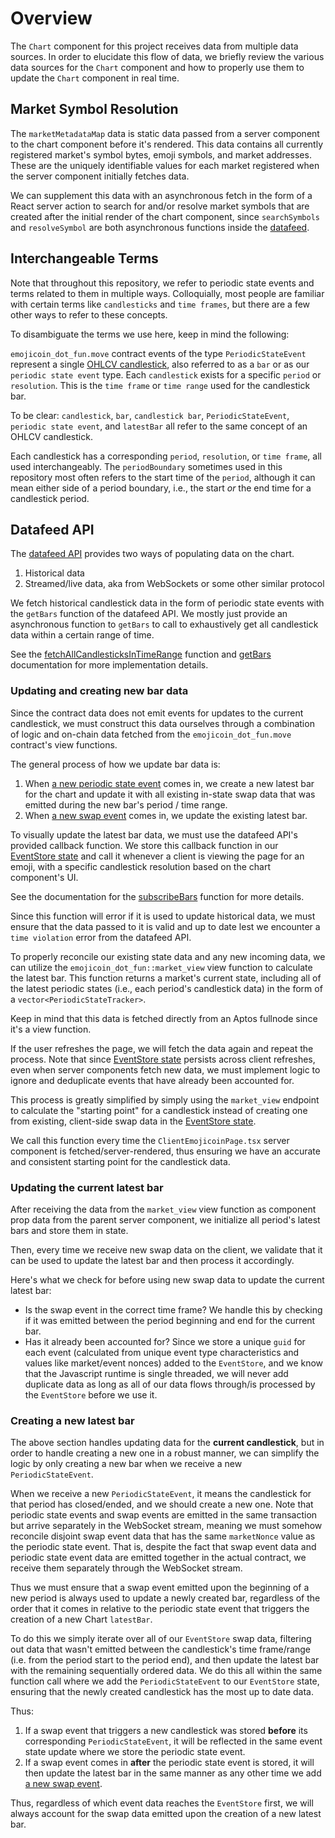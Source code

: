 <!---cspell:words OHLCV -->

# Overview

The `Chart` component for this project receives data from multiple data
sources. In order to elucidate this flow of data, we briefly review the
various data sources for the `Chart` component and how to properly use them
to update the `Chart` component in real time.

## Market Symbol Resolution

The `marketMetadataMap` data is static data passed from a server component to
the chart component before it's rendered. This data contains all currently
registered market's symbol bytes, emoji symbols, and market addresses. These are
the uniquely identifiable values for each market registered when the server
component initially fetches data.

We can supplement this data with an asynchronous fetch in the form of a React
server action to search for and/or resolve market symbols that are created
after the initial render of the chart component, since `searchSymbols` and
`resolveSymbol` are both asynchronous functions inside the [datafeed].

## Interchangeable Terms

Note that throughout this repository, we refer to periodic state events and
terms related to them in multiple ways. Colloquially, most people are familiar
with certain terms like `candlesticks` and `time frames`, but there are a few
other ways to refer to these concepts.

To disambiguate the terms we use here, keep in mind the following:

`emojicoin_dot_fun.move` contract events of the type `PeriodicStateEvent`
represent a single [OHLCV candlestick], also referred to as a `bar` or
as our `periodic state event` type. Each `candlestick` exists for a specific
`period` or `resolution`. This is the `time frame` or `time range` used for the
candlestick bar.

To be clear: `candlestick`, `bar`, `candlestick bar`, `PeriodicStateEvent`,
`periodic state event`, and `latestBar` all refer to the same concept of an
OHLCV candlestick.

Each candlestick has a corresponding `period`, `resolution`, or `time frame`,
all used interchangeably. The `periodBoundary` sometimes used in this repository
most often refers to the start time of the `period`, although it can mean either
side of a period boundary, i.e., the start _or_ the end time for a candlestick
period.

## Datafeed API

The [datafeed API] provides two ways of populating data on the chart.

1. Historical data
1. Streamed/live data, aka from WebSockets or some other similar protocol

We fetch historical candlestick data in the form of periodic state events
with the `getBars` function of the datafeed API. We mostly just provide
an asynchronous function to `getBars` to call to exhaustively get all
candlestick data within a certain range of time.

See the [fetchAllCandlesticksInTimeRange] function and [getBars] documentation
for more implementation details.

### Updating and creating new bar data

Since the contract data does not emit events for updates to the current
candlestick, we must construct this data ourselves through a combination of
logic and on-chain data fetched from the `emojicoin_dot_fun.move` contract's
view functions.

The general process of how we update bar data is:

1. When [a new periodic state event] comes in, we create a new latest bar for
   the chart and update it with all existing in-state swap data that was emitted
   during the new bar's period / time range.
1. When [a new swap event] comes in, we update the existing latest bar.

To visually update the latest bar data, we must use the datafeed API's provided
callback function. We store this callback function in our [EventStore state] and
call it whenever a client is viewing the page for an emoji, with a specific
candlestick resolution based on the chart component's UI.

See the documentation for the [subscribeBars] function for more details.

Since this function will error if it is used to update historical data, we must
ensure that the data passed to it is valid and up to date lest we encounter a
`time violation` error from the datafeed API.

To properly reconcile our existing state data and any new incoming data, we can
utilize the `emojicoin_dot_fun::market_view` view function to calculate the
latest bar. This function returns a market's current state, including all of the
latest periodic states (i.e., each period's candlestick data) in the form of a
`vector<PeriodicStateTracker>`.

Keep in mind that this data is fetched directly from an Aptos fullnode since
it's a view function.

If the user refreshes the page, we will fetch the data again and repeat the
process. Note that since [EventStore state] persists across client
refreshes, even when server components fetch new data, we must implement logic
to ignore and deduplicate events that have already been accounted for.

This process is greatly simplified by simply using the `market_view` endpoint to
calculate the "starting point" for a candlestick instead of creating one
from existing, client-side swap data in the [EventStore state].

We call this function every time the `ClientEmojicoinPage.tsx` server component
is fetched/server-rendered, thus ensuring we have an accurate and consistent
starting point for the candlestick data.

### Updating the current latest bar

After receiving the data from the `market_view` view function as component prop
data from the parent server component, we initialize all period's latest bars
and store them in state.

Then, every time we receive new swap data on the client, we validate that
it can be used to update the latest bar and then process it accordingly.

Here's what we check for before using new swap data to update the current
latest bar:

- Is the swap event in the correct time frame? We handle this by checking if
  it was emitted between the period beginning and end for the current bar.
- Has it already been accounted for? Since we store a unique `guid` for each
  event (calculated from unique event type characteristics and values like
  market/event nonces) added to the `EventStore`, and we know that the
  Javascript runtime is single threaded, we will never add duplicate data as
  long as all of our data flows through/is processed by the `EventStore` before
  we use it.

### Creating a new latest bar

The above section handles updating data for the **current candlestick**, but in
order to handle creating a new one in a robust manner, we can simplify the logic
by only creating a new bar when we receive a new `PeriodicStateEvent`.

When we receive a new `PeriodicStateEvent`, it means the candlestick for that
period has closed/ended, and we should create a new one. Note that periodic
state events and swap events are emitted in the same transaction but arrive
separately in the WebSocket stream, meaning we must somehow reconcile disjoint
swap event data that has the same `marketNonce` value as the periodic state
event. That is, despite the fact that swap event data and periodic state event
data are emitted together in the actual contract, we receive them separately
through the WebSocket stream.

Thus we must ensure that a swap event emitted upon the beginning of a new period
is always used to update a newly created bar, regardless of the order that it
comes in relative to the periodic state event that triggers the creation of a
new Chart `latestBar`.

To do this we simply iterate over all of our `EventStore` swap data, filtering
out data that wasn't emitted between the candlestick's time frame/range (i.e.
from the period start to the period end), and then update the latest bar with
the remaining sequentially ordered data. We do this all within the same function
call where we add the `PeriodicStateEvent` to our `EventStore` state, ensuring
that the newly created candlestick has the most up to date data.

Thus:

1. If a swap event that triggers a new candlestick was stored **before** its
   corresponding `PeriodicStateEvent`, it will be reflected in the same event
   state update where we store the periodic state event.
1. If a swap event comes in **after** the periodic state event is stored, it
   will then update the latest bar in the same manner as any other time we add
   [a new swap event].

Thus, regardless of which event data reaches the `EventStore` first, we will
always account for the swap data emitted upon the creation of a new latest bar.

[a new periodic state event]: ./README.md#updating-the-current-latest-bar
[a new swap event]: ./README.md#creating-a-new-latest-bar
[datafeed]: ./README.md#datafeed-api
[datafeed api]: https://www.tradingview.com/charting-library-docs/latest/connecting_data/Datafeed-API/
[eventstore state]: ../../lib/store/event-store.ts
[fetchallcandlesticksintimerange]: ../../lib/queries/charting/candlesticks-in-time-range.ts
[getbars]: https://www.tradingview.com/charting-library-docs/latest/connecting_data/Datafeed-API/#getbars
[ohlcv candlestick]: https://en.wikipedia.org/wiki/Candlestick_chart
[subscribebars]: https://www.tradingview.com/charting-library-docs/latest/api/interfaces/Charting_Library.IDatafeedChartApi#subscribebars
